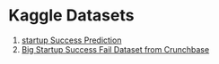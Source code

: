 # Kaggle Datasets

1. [startup Success Prediction](https://www.kaggle.com/datasets/manishkc06/startup-success-prediction)
2. [Big Startup Success Fail Dataset from Crunchbase](https://www.kaggle.com/datasets/yanmaksi/big-startup-secsees-fail-dataset-from-crunchbase)